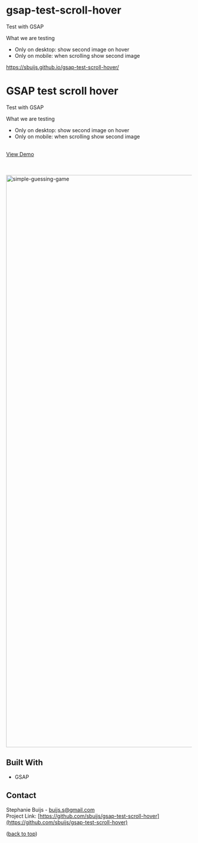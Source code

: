 # gsap-test-scroll-hover
Test with GSAP 

What we are testing
- Only on desktop: show second image on hover
- Only on mobile: when scrolling show second image

https://sbuijs.github.io/gsap-test-scroll-hover/


<div id="top"></div>


<h1 align="left">GSAP test scroll hover</h1>
  <p align="left">
       Test with GSAP 

What we are testing
- Only on desktop: show second image on hover
- Only on mobile: when scrolling show second image
<br/>
       <a href="https://sbuijs.github.io/gsap-test-scroll-hover/">View Demo</a>
  </p>
</div>
<br/>
<br/>

<img width="1552" alt="simple-guessing-game" src="https://user-images.githubusercontent.com/1607627/165161199-55d1c5bd-8ce8-4287-8c11-8f24d87e1366.png">

## Built With
- GSAP


## Contact

Stephanie Buijs - buijs.s@gmail.com<br/>
Project Link: [https://github.com/sbuijs/gsap-test-scroll-hover](https://github.com/sbuijs/gsap-test-scroll-hover)<br/>

<p align="left">(<a href="#top">back to top</a>)</p>

